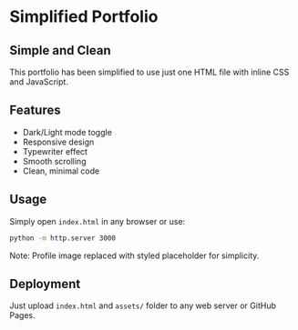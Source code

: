 # Simplified Portfolio

## Simple and Clean
This portfolio has been simplified to use just one HTML file with inline CSS and JavaScript.

## Features
- Dark/Light mode toggle
- Responsive design
- Typewriter effect
- Smooth scrolling
- Clean, minimal code

## Usage
Simply open `index.html` in any browser or use:
```bash
python -m http.server 3000
```

Note: Profile image replaced with styled placeholder for simplicity.

## Deployment
Just upload `index.html` and `assets/` folder to any web server or GitHub Pages.
